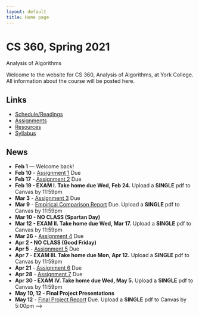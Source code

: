 ```yaml
---
layout: default
title: Home page
---
```


# CS 360, Spring 2021

<div id="subtitle">Analysis of Algorithms</div>

Welcome to the website for CS 360, Analysis of Algorithms, at York College.  All information about the course will be posted here.

## Links

* [Schedule/Readings](schedule.html)
* [Assignments](assign/index.html)
* [Resources](resources.html)
* [Syllabus](syllabus.html)

## News

* **Feb 1** &mdash; Welcome back!
* **Feb 10** - [Assignment 1](assign/assign01.html) Due
* **Feb 17** - [Assignment 2](assign/assign02.html) Due
* **Feb 19 - EXAM I. Take home due Wed, Feb 24.** Upload a **SINGLE** pdf to Canvas by 11:59pm
* **Mar 3** - [Assignment 3](assign/assign03.html) Due
* **Mar 9** - [Empirical Comparison Report](assign/emp_comp.html) Due. Upload a **SINGLE** pdf to Canvas by 11:59pm
* **Mar 10 - NO CLASS (Spartan Day)**
* **Mar 12 - EXAM II. Take home due Wed, Mar 17.** Upload a **SINGLE** pdf to Canvas by 11:59pm
* **Mar 26** - [Assignment 4](assign/assign04.html) Due
* **Apr 2 - NO CLASS (Good Friday)**
* **Apr 5** - [Assignment 5](assign/assign05.html) Due
* **Apr 7 - EXAM III. Take home due Mon, Apr 12.** Upload a **SINGLE** pdf to Canvas by 11:59pm
* **Apr 21** - [Assignment 6](assign/assign06.html) Due
* **Apr 28** - [Assignment 7](assign/assign07.html) Due
* **Apr 30 - EXAM IV. Take home due Wed, May 5.** Upload a **SINGLE** pdf to Canvas by 11:59pm
* **May 10, 12 - Final Project Presentations**
* **May 12** - [Final Project Report](assign/finalproj.html) Due. Upload a **SINGLE** pdf to Canvas by 5:00pm
-->
